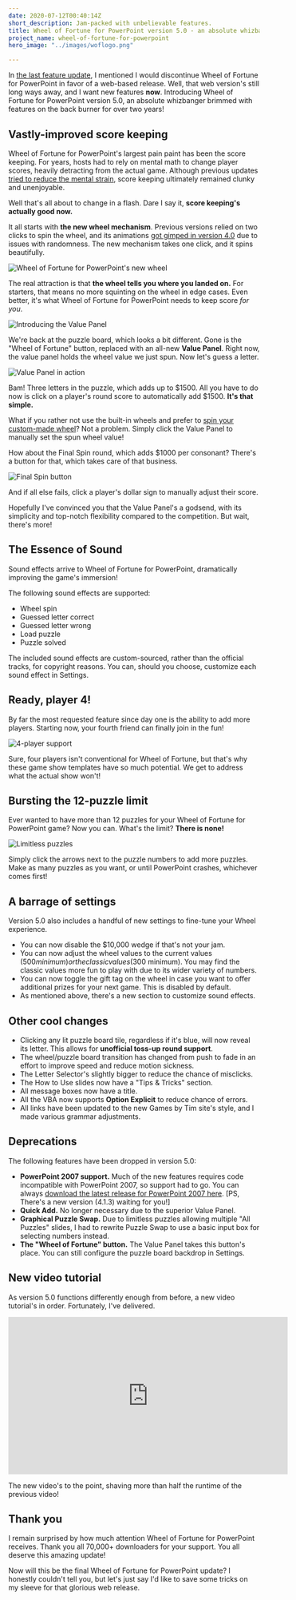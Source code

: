 ```yaml
---
date: 2020-07-12T00:40:14Z
short_description: Jam-packed with unbelievable features.
title: Wheel of Fortune for PowerPoint version 5.0 - an absolute whizbanger
project_name: wheel-of-fortune-for-powerpoint
hero_image: "../images/woflogo.png"

---
```

In [the last feature update](/blog/wheel-of-fortune-for-powerpoint-version-4.1/), I mentioned I would discontinue Wheel of Fortune for PowerPoint in favor of a web-based release. Well, that web version's still long ways away, and I want new features **now**. Introducing Wheel of Fortune for PowerPoint version 5.0, an absolute whizbanger brimmed with features on the back burner for over two years!

## Vastly-improved score keeping

Wheel of Fortune for PowerPoint's largest pain paint has been the score keeping. For years, hosts had to rely on mental math to change player scores, heavily detracting from the actual game. Although previous updates [tried to reduce the mental strain](/blog/wheel-of-fortune-for-powerpoint-version-3.2-takes-stage/), score keeping ultimately remained clunky and unenjoyable.

Well that's all about to change in a flash. Dare I say it, **score keeping's actually good now.**

It all starts with **the new wheel mechanism**. Previous versions relied on two clicks to spin the wheel, and its animations [got gimped in version 4.0](/blog/wheel-of-fortune-for-powerpoint-version-4.0-rc-release-notes/) due to issues with randomness. The new mechanism takes one click, and it spins beautifully.

![Wheel of Fortune for PowerPoint's new wheel](../images/wheel5-0youlandedat.png)

The real attraction is that **the wheel tells you where you landed on.** For starters, that means no more squinting on the wheel in edge cases. Even better, it's what Wheel of Fortune for PowerPoint needs to keep score _for you_.

![Introducing the Value Panel](../images/wheel5-0valuepanel1.png)

We're back at the puzzle board, which looks a bit different. Gone is the "Wheel of Fortune" button, replaced with an all-new **Value Panel**. Right now, the value panel holds the wheel value we just spun. Now let's guess a letter.

![Value Panel in action](../images/wheel5-0valuepanel2.png)

Bam! Three letters in the puzzle, which adds up to $1500. All you have to do now is click on a player's round score to automatically add $1500. **It's that simple.**

What if you rather not use the built-in wheels and prefer to [spin your custom-made wheel](https://www.youtube.com/watch?v=jCHE-SVpfRg)? Not a problem. Simply click the Value Panel to manually set the spun wheel value!

How about the Final Spin round, which adds $1000 per consonant? There's a button for that, which takes care of that business.

![Final Spin button](../images/wheel5-0finalspinbutton.png)

And if all else fails, click a player's dollar sign to manually adjust their score.

Hopefully I've convinced you that the Value Panel's a godsend, with its simplicity and top-notch flexibility compared to the competition. But wait, there's more!

## The Essence of Sound

Sound effects arrive to Wheel of Fortune for PowerPoint, dramatically improving the game's immersion!

The following sound effects are supported:

* Wheel spin
* Guessed letter correct
* Guessed letter wrong
* Load puzzle
* Puzzle solved

The included sound effects are custom-sourced, rather than the official tracks, for copyright reasons. You can, should you choose, customize each sound effect in Settings.

## Ready, player 4!

By far the most requested feature since day one is the ability to add more players. Starting now, your fourth friend can finally join in the fun!

![4-player support](../images/wheel5-0fourplayers.png)

Sure, four players isn't conventional for Wheel of Fortune, but that's why these game show templates have so much potential. We get to address what the actual show won't!

## Bursting the 12-puzzle limit

Ever wanted to have more than 12 puzzles for your Wheel of Fortune for PowerPoint game? Now you can. What's the limit? **There is none!**

![Limitless puzzles](../images/wheel5-0limitlesspuzzles.png)

Simply click the arrows next to the puzzle numbers to add more puzzles. Make as many puzzles as you want, or until PowerPoint crashes, whichever comes first!

## A barrage of settings

Version 5.0 also includes a handful of new settings to fine-tune your Wheel experience.

* You can now disable the $10,000 wedge if that's not your jam.
* You can now adjust the wheel values to the current values ($500 minimum) or the classic values ($300 minimum). You may find the classic values more fun to play with due to its wider variety of numbers.
* You can now toggle the gift tag on the wheel in case you want to offer additional prizes for your next game. This is disabled by default.
* As mentioned above, there's a new section to customize sound effects.

## Other cool changes

* Clicking any lit puzzle board tile, regardless if it's blue, will now reveal its letter. This allows for **unofficial toss-up round support**.
* The wheel/puzzle board transition has changed from push to fade in an effort to improve speed and reduce motion sickness.
* The Letter Selector's slightly bigger to reduce the chance of misclicks.
* The How to Use slides now have a "Tips & Tricks" section.
* All message boxes now have a title.
* All the VBA now supports **Option Explicit** to reduce chance of errors.
* All links have been updated to the new Games by Tim site's style, and I made various grammar adjustments.

## Deprecations

The following features have been dropped in version 5.0:

* **PowerPoint 2007 support.** Much of the new features requires code incompatible with PowerPoint 2007, so support had to go. You can always [download the latest release for PowerPoint 2007 here](/wheel-of-fortune-for-powerpoint-older-versions/). \[PS, There's a new version (4.1.3) waiting for you!\]
* **Quick Add.** No longer necessary due to the superior Value Panel.
* **Graphical Puzzle Swap.** Due to limitless puzzles allowing multiple "All Puzzles" slides, I had to rewrite Puzzle Swap to use a basic input box for selecting numbers instead.
* **The "Wheel of Fortune" button.** The Value Panel takes this button's place. You can still configure the puzzle board backdrop in Settings.

## New video tutorial

As version 5.0 functions differently enough from before, a new video tutorial's in order. Fortunately, I've delivered.

<div class="videoWrapper"> <iframe title="Wheel of Fortune for PowerPoint video tutorial" allowfullscreen="" frameborder="0" height="315" src="https://www.youtube-nocookie.com/embed/QVPlyuG7L7s" width="560"></iframe> </div>

The new video's to the point, shaving more than half the runtime of the previous video!

## Thank you

I remain surprised by how much attention Wheel of Fortune for PowerPoint receives. Thank you all 70,000+ downloaders for your support. You all deserve this amazing update!

Now will this be the final Wheel of Fortune for PowerPoint update? I honestly couldn't tell you, but let's just say I'd like to save some tricks on my sleeve for that glorious web release.